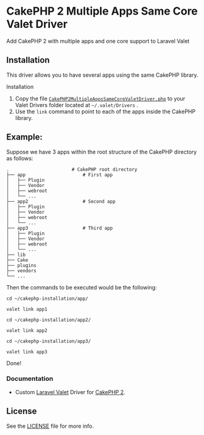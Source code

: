 # CakePHP 2 Multiple Apps Same Core Valet Driver
Add CakePHP 2 with multiple apps and one core support to Laravel Valet

## Installation

This driver allows you to have several apps using the same CakePHP library.

Installation
1. Copy the file [`CakePHP2MultipleAppsSameCoreValetDriver.php`](CakePHP2MultipleAppsSameCoreValetDriver.php) to your Valet Drivers folder located at `~/.valet/Drivers` .
2. Use the `link` command to point to each of the apps inside the CakePHP library.

## Example:
Suppose we have 3 apps within the root structure of the CakePHP directory as follows:


    . 						# CakePHP root directory
    ├── app						# First app
    │   ├── Plugin
    │   ├── Vendor
    │   ├── webroot
    │   └── ...
    ├── app2					# Second app
    │   ├── Plugin
    │   ├── Vendor
    │   ├── webroot
    │   └── ...
    ├── app3					# Third app
    │   ├── Plugin
    │   ├── Vendor
    │   ├── webroot
    │   └── ...
    ├── lib
    ├── Cake
    ├── plugins
    ├── vendors
    └── ...


Then the commands to be executed would be the following:

`cd ~/cakephp-installation/app/`

`valet link app1`

`cd ~/cakephp-installation/app2/`

`valet link app2`

`cd ~/cakephp-installation/app3/`

`valet link app3`

Done!

### Documentation
* Custom  [Laravel Valet](https://laravel.com/docs/7.x/valet) Driver for [CakePHP 2](https://book.cakephp.org/2.0/en/index.html).

## License
See the [LICENSE](LICENSE) file for more info.